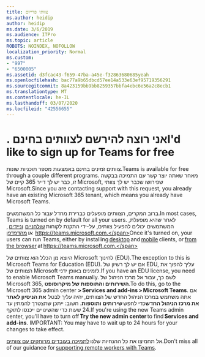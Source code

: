```yaml
---
title: צוותי פרייום
ms.author: heidip
author: heidip
ms.date: 3/6/2019
ms.audience: ITPro
ms.topic: article
ROBOTS: NOINDEX, NOFOLLOW
localization_priority: Normal
ms.custom:
- "997"
- "6500005"
ms.assetid: d3fcac43-f659-47ba-a45e-f32863680685yeah
ms.openlocfilehash: bac77a9b65dbcd57ee14a533e63ef95719356291
ms.sourcegitcommit: 8a423159bb9bb8259357bbfa4ebc6e56a2c8ecb1
ms.translationtype: MT
ms.contentlocale: he-IL
ms.lasthandoff: 03/07/2020
ms.locfileid: "42556655"
---
```

# <a name="id-like-to-sign-up-for-teams-for-free"></a><span data-ttu-id="c1468-102">. אני רוצה להירשם לצוותים בחינם</span><span class="sxs-lookup"><span data-stu-id="c1468-102">I'd like to sign up for Teams for free</span></span>

<span data-ttu-id="c1468-103">צוותים זמינים בחינם באמצעות מספר תוכניות שונות.</span><span class="sxs-lookup"><span data-stu-id="c1468-103">Teams is available for free through a couple different programs.</span></span> <span data-ttu-id="c1468-104">מאחר שאתה יוצר קשר עם התמיכה בבקשה זו, כבר יש לך דייר 365 קיים של Microsoft, שפירושו שכבר יש לך צוותי Microsoft.</span><span class="sxs-lookup"><span data-stu-id="c1468-104">Since you are contacting support with this request, you already have an existing Microsoft 365 tenant, which means you already have Microsoft Teams.</span></span>

<span data-ttu-id="c1468-105">ברוב המקרים, הצוותים מופעלים כברירת מחדל עבור כל המשתמשים.</span><span class="sxs-lookup"><span data-stu-id="c1468-105">In most cases, Teams is turned on by default for all your users.</span></span> <span data-ttu-id="c1468-106">לאחר שהיא מופעלת, המשתמשים יכולים להפעיל צוותים, על-ידי התקנת לקוחות [שולחניים](https://office.visualstudio.com/MAX/_workitems/edit/desktop)  [וניידים](https://office.visualstudio.com/MAX/_workitems/edit/desktop) , או [מהדפדפן](https://docs.microsoft.com/en-us/MicrosoftTeams/get-clients#mobile-clients)  https://teams.microsoft.com.</span><span class="sxs-lookup"><span data-stu-id="c1468-106">Once it's turned on, your users can run Teams, either by installing [desktop](https://office.visualstudio.com/MAX/_workitems/edit/desktop) and [mobile](https://office.visualstudio.com/MAX/_workitems/edit/desktop) clients, or [from the browser](https://docs.microsoft.com/en-us/MicrosoftTeams/get-clients#mobile-clients) at https://teams.microsoft.com.</span></span>

<span data-ttu-id="c1468-107">היוצא מן הכלל הוא צוותים של Microsoft לחינוך (EDU).</span><span class="sxs-lookup"><span data-stu-id="c1468-107">The exception to this is Microsoft Teams for Education (EDU).</span></span> <span data-ttu-id="c1468-108">אם יש לך רשיון של EDU, עליך להפוך את הצוותים של Microsoft לזמינים באופן ידני.</span><span class="sxs-lookup"><span data-stu-id="c1468-108">If you have an EDU license, you need to enable Microsoft Teams manually.</span></span> <span data-ttu-id="c1468-109">לשם כך, עבור אל מרכז הניהול של Microsoft 365, **השירותים והתוספות של מיקרוסופט**.</span><span class="sxs-lookup"><span data-stu-id="c1468-109">To do this, go to the Microsoft 365 admin center **> Services and add-ins > Microsoft Teams**.</span></span> <span data-ttu-id="c1468-110">אם אתה משתמש במרכז הניהול החדש של הצוותים, יהיה עליך לבטל  **את הניסיון לאתר את מרכז הניהול החדש**כדי לחפש **שירותים ותוספות**. חשוב: ייתכן שתצטרך להמתין עד 24 שעות כדי שהשינויים ייכנסו לתוקף.</span><span class="sxs-lookup"><span data-stu-id="c1468-110">If you're using the new Teams admin center, you'll have to turn off **Try the new admin center** to find **Services and add-ins**. IMPORTANT: You may have to wait up to 24 hours for your changes to take effect.</span></span>

<span data-ttu-id="c1468-111">אל תחמיצו את כל ההנחיות שלנו [לתמיכה בעובדים מרוחקים עם צוותים](https://docs.microsoft.com/en-us/MicrosoftTeams/support-remote-work-with-teams).</span><span class="sxs-lookup"><span data-stu-id="c1468-111">Don't miss all of our guidance for [supporting remote workers with Teams](https://docs.microsoft.com/en-us/MicrosoftTeams/support-remote-work-with-teams).</span></span>
